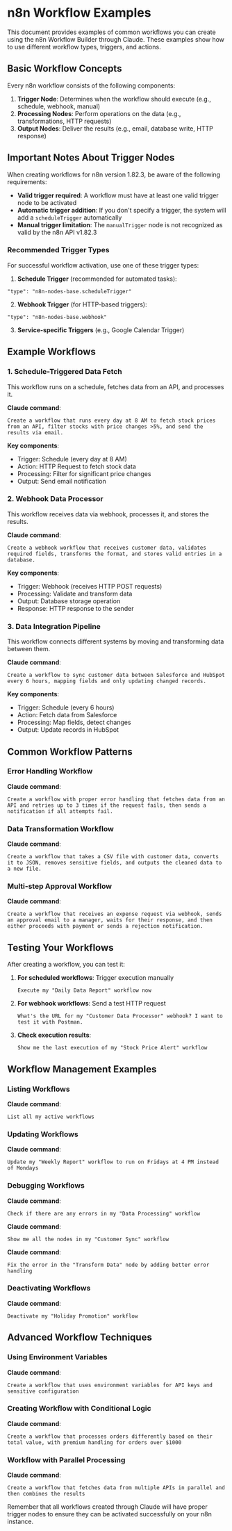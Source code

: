 # n8n Workflow Examples

This document provides examples of common workflows you can create using the n8n Workflow Builder through Claude. These examples show how to use different workflow types, triggers, and actions.

## Basic Workflow Concepts

Every n8n workflow consists of the following components:

1. **Trigger Node**: Determines when the workflow should execute (e.g., schedule, webhook, manual)
2. **Processing Nodes**: Perform operations on the data (e.g., transformations, HTTP requests)
3. **Output Nodes**: Deliver the results (e.g., email, database write, HTTP response)

## Important Notes About Trigger Nodes

When creating workflows for n8n version 1.82.3, be aware of the following requirements:

- **Valid trigger required**: A workflow must have at least one valid trigger node to be activated
- **Automatic trigger addition**: If you don't specify a trigger, the system will add a `scheduleTrigger` automatically
- **Manual trigger limitation**: The `manualTrigger` node is not recognized as valid by the n8n API v1.82.3

### Recommended Trigger Types

For successful workflow activation, use one of these trigger types:

1. **Schedule Trigger** (recommended for automated tasks):
```
"type": "n8n-nodes-base.scheduleTrigger"
```

2. **Webhook Trigger** (for HTTP-based triggers):
```
"type": "n8n-nodes-base.webhook" 
```

3. **Service-specific Triggers** (e.g., Google Calendar Trigger)

## Example Workflows

### 1. Schedule-Triggered Data Fetch

This workflow runs on a schedule, fetches data from an API, and processes it.

**Claude command**: 
```
Create a workflow that runs every day at 8 AM to fetch stock prices from an API, filter stocks with price changes >5%, and send the results via email.
```

**Key components**:
- Trigger: Schedule (every day at 8 AM)
- Action: HTTP Request to fetch stock data
- Processing: Filter for significant price changes
- Output: Send email notification

### 2. Webhook Data Processor

This workflow receives data via webhook, processes it, and stores the results.

**Claude command**:
```
Create a webhook workflow that receives customer data, validates required fields, transforms the format, and stores valid entries in a database.
```

**Key components**:
- Trigger: Webhook (receives HTTP POST requests)
- Processing: Validate and transform data
- Output: Database storage operation
- Response: HTTP response to the sender

### 3. Data Integration Pipeline

This workflow connects different systems by moving and transforming data between them.

**Claude command**:
```
Create a workflow to sync customer data between Salesforce and HubSpot every 6 hours, mapping fields and only updating changed records.
```

**Key components**:
- Trigger: Schedule (every 6 hours)
- Action: Fetch data from Salesforce
- Processing: Map fields, detect changes
- Output: Update records in HubSpot

## Common Workflow Patterns

### Error Handling Workflow

**Claude command**:
```
Create a workflow with proper error handling that fetches data from an API and retries up to 3 times if the request fails, then sends a notification if all attempts fail.
```

### Data Transformation Workflow

**Claude command**:
```
Create a workflow that takes a CSV file with customer data, converts it to JSON, removes sensitive fields, and outputs the cleaned data to a new file.
```

### Multi-step Approval Workflow

**Claude command**:
```
Create a workflow that receives an expense request via webhook, sends an approval email to a manager, waits for their response, and then either proceeds with payment or sends a rejection notification.
```

## Testing Your Workflows

After creating a workflow, you can test it:

1. **For scheduled workflows**: Trigger execution manually
   ```
   Execute my "Daily Data Report" workflow now
   ```

2. **For webhook workflows**: Send a test HTTP request
   ```
   What's the URL for my "Customer Data Processor" webhook? I want to test it with Postman.
   ```

3. **Check execution results**:
   ```
   Show me the last execution of my "Stock Price Alert" workflow
   ```

## Workflow Management Examples

### Listing Workflows

**Claude command**:
```
List all my active workflows
```

### Updating Workflows

**Claude command**:
```
Update my "Weekly Report" workflow to run on Fridays at 4 PM instead of Mondays
```

### Debugging Workflows

**Claude command**:
```
Check if there are any errors in my "Data Processing" workflow
```

**Claude command**:
```
Show me all the nodes in my "Customer Sync" workflow
```

**Claude command**:
```
Fix the error in the "Transform Data" node by adding better error handling
```

### Deactivating Workflows

**Claude command**:
```
Deactivate my "Holiday Promotion" workflow
```

## Advanced Workflow Techniques

### Using Environment Variables

**Claude command**:
```
Create a workflow that uses environment variables for API keys and sensitive configuration
```

### Creating Workflow with Conditional Logic

**Claude command**:
```
Create a workflow that processes orders differently based on their total value, with premium handling for orders over $1000
```

### Workflow with Parallel Processing

**Claude command**:
```
Create a workflow that fetches data from multiple APIs in parallel and then combines the results
```

Remember that all workflows created through Claude will have proper trigger nodes to ensure they can be activated successfully on your n8n instance. 